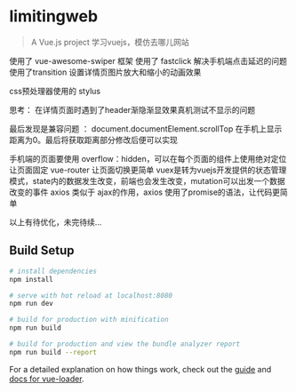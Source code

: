 # limitingweb

> A Vue.js project
学习vuejs，模仿去哪儿网站

使用了 vue-awesome-swiper 框架
使用了 fastclick  解决手机端点击延迟的问题
使用了transition 设置详情页图片放大和缩小的动画效果

css预处理器使用的 stylus

思考：
在详情页面时遇到了header渐隐渐显效果真机测试不显示的问题

最后发现是兼容问题 ： document.documentElement.scrollTop 在手机上显示距离为0。最后将获取距离部分修改后便可以实现

手机端的页面要使用 overflow：hidden，可以在每个页面的组件上使用绝对定位让页面固定
 vue-router 让页面切换更简单
vuex是转为vuejs开发提供的状态管理模式，state内的数据发生改变，前端也会发生改变，mutation可以出发一个数据改变的事件
axios  类似于 ajax的作用，axios 使用了promise的语法，让代码更简单


以上有待优化，未完待续...




## Build Setup

``` bash
# install dependencies
npm install

# serve with hot reload at localhost:8080
npm run dev

# build for production with minification
npm run build

# build for production and view the bundle analyzer report
npm run build --report
```

For a detailed explanation on how things work, check out the [guide](http://vuejs-templates.github.io/webpack/) and [docs for vue-loader](http://vuejs.github.io/vue-loader).
